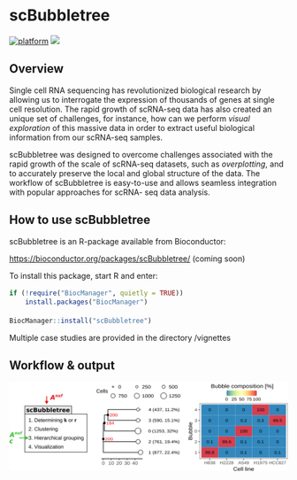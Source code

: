 # scBubbletree

[![platform](http://www.bioconductor.org/shields/availability/devel/scBubbletree.svg)](https://www.bioconductor.org/packages/devel/bioc/html/scBubbletree.html#archives)
[![](https://img.shields.io/badge/devel%20version-0.99.22-green.svg)](https://www.bioconductor.org/packages/scBubbletree)

## Overview 
Single cell RNA sequencing has revolutionized biological research by allowing 
us to interrogate the expression of thousands of genes at single cell resolution. 
The rapid growth of scRNA-seq data has also created an unique set of challenges,
for instance, how can we perform *visual exploration* of this massive data in 
order to extract useful biological information from our scRNA-seq samples.

scBubbletree was designed to overcome challenges associated with the rapid growth 
of the scale of scRNA-seq datasets, such as *overplotting*, and to accurately 
preserve the local and global structure of the data. The workflow of scBubbletree 
is easy-to-use and allows seamless integration with popular approaches for scRNA-
seq data analysis.

## How to use scBubbletree

scBubbletree is an R-package available from Bioconductor: 

https://bioconductor.org/packages/scBubbletree/ (coming soon)

To install this package, start R and enter:

```r
if (!require("BiocManager", quietly = TRUE))
    install.packages("BiocManager")

BiocManager::install("scBubbletree")
```

Multiple case studies are provided in the directory /vignettes


## Workflow & output 

![alt text](inst/extdata/logo.png)

